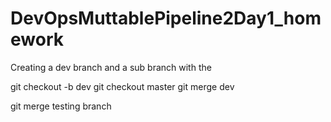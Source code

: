 # DevOpsMuttablePipeline2Day1_homework

Creating a dev branch and a sub branch with the 

git checkout -b dev 
git checkout master 
git merge dev 

git merge testing branch 
